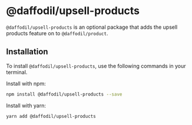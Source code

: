 # @daffodil/upsell-products
`@daffodil/upsell-products` is an optional package that adds the upsell products feature on to `@daffodil/product`.

## Installation
To install `@daffodil/upsell-products`, use the following commands in your terminal.

Install with npm:
```bash
npm install @daffodil/upsell-products --save
```

Install with yarn:

```bash
yarn add @daffodil/upsell-products
```
